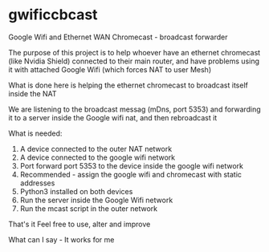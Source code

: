 # gwificcbcast
Google Wifi and Ethernet WAN Chromecast - broadcast forwarder

The purpose of this project is to help whoever have an ethernet chromecast (like Nvidia Shield) connected to their main router,
and have problems using it with attached Google Wifi (which forces NAT to user Mesh)

What is done here is helping the ethernet chromecast to broadcast itself inside the NAT

We are listening to the broadcast messag (mDns, port 5353) and forwarding it to a server inside the Google wifi nat, and then rebroadcast it

What is needed:

1. A device connected to the outer NAT network
2. A device connected to the google wifi network
3. Port forward port 5353 to the device inside the google wifi network
4. Recommended - assign the google wifi and chromecast with static addresses
5. Python3 installed on both devices
6. Run the server inside the Google Wifi network
7. Run the mcast script in the outer network

That's it
Feel free to use, alter and improve

What can I say - It works for me

